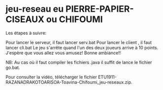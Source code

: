 # jeu-reseau eu PIERRE-PAPIER-CISEAUX ou CHIFOUMI
Les étapes à suivre:

Pour lancer le serveur, il faut lancer serv.bat
Pour lancer le client , il faut lancer cli.bat
Le jeu s'arrête quand l'un des deux joueurs arrive à 10 points. J'espère que vous allez vous amusez! Bonne ambiance!!

NB: Au cas où il faut compiler les fichiers .java il suffit de lance le fichier go.bat.

Pour consulter la vidéo, télécharger le fichier ETU1911-RAZANADRAKOTOARISOA-Toavina-Chifoumi_jeu-reseaux.zip.

